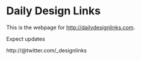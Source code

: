 # Daily Design Links

This is the webpage for http://dailydesignlinks.com.

Expect updates

http://@twitter.com/_designlinks
